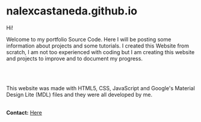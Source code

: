 # nalexcastaneda.github.io
Hi!<br>
<p>Welcome to my portfolio Source Code. Here I will be posting some information about projects and some tutorials. I created this Website from scratch, I am not too experienced with coding but I am creating this website and projects to improve and to document my progress.</p><br>
<br>
<p>This website was made with HTML5, CSS, JavaScript and Google's Material Design Lite (MDL) files and they were all developed by me.<br></p>
<br>
<b>Contact:</b> <a href="nalexcastaneda.github.io/about.html">Here</a>
